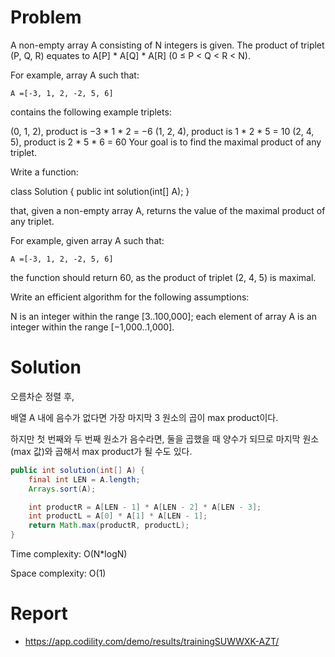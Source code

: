 # Problem
A non-empty array A consisting of N integers is given. The product of triplet (P, Q, R) equates to A[P] * A[Q] * A[R] (0 ≤ P < Q < R < N).

For example, array A such that:
```
A =[-3, 1, 2, -2, 5, 6]
```
contains the following example triplets:

(0, 1, 2), product is −3 * 1 * 2 = −6
(1, 2, 4), product is 1 * 2 * 5 = 10
(2, 4, 5), product is 2 * 5 * 6 = 60
Your goal is to find the maximal product of any triplet.

Write a function:

class Solution { public int solution(int[] A); }

that, given a non-empty array A, returns the value of the maximal product of any triplet.

For example, given array A such that:
```
A =[-3, 1, 2, -2, 5, 6]
```
the function should return 60, as the product of triplet (2, 4, 5) is maximal.

Write an efficient algorithm for the following assumptions:

N is an integer within the range [3..100,000];
each element of array A is an integer within the range [−1,000..1,000].

# Solution
오름차순 정렬 후, 

배열 A 내에 음수가 없다면 가장 마지막 3 원소의 곱이 max product이다.

하지만 첫 번째와 두 번째 원소가 음수라면, 둘을 곱했을 때 양수가 되므로 마지막 원소(max 값)와 곱해서 max product가 될 수도 있다.

```java
public int solution(int[] A) {
    final int LEN = A.length;
    Arrays.sort(A);

    int productR = A[LEN - 1] * A[LEN - 2] * A[LEN - 3];
    int productL = A[0] * A[1] * A[LEN - 1];
    return Math.max(productR, productL);        
}
```
Time complexity: O(N*logN)

Space complexity: O(1)

# Report
- https://app.codility.com/demo/results/trainingSUWWXK-AZT/
